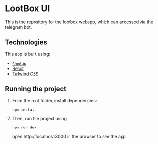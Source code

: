 # LootBox UI

This is the repository for the lootbox webapp, which can accessed via the telegram bot.

## Technologies

This app is built using:

- [Next.js](https://nextjs.org/)
- [React](https://react.dev/)
- [Tailwind CSS](https://tailwindcss.com/)

## Running the project

1. From the root folder, install dependencies:

   `npm install`

2. Then, run the project using

   `npm run dev`

   open http://localhost:3000 in the browser to see the app
